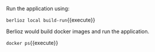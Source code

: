 Run the application using:  

`berlioz local build-run`{{execute}}

Berlioz would build docker images and run the application. 

`docker ps`{{execute}}
